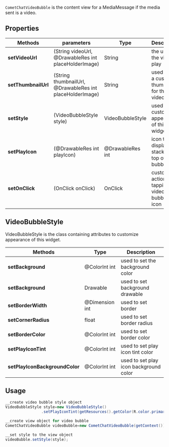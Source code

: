 `CometChatVideoBubble` is the content view for a MediaMessage if the media sent is a video.

## Properties

| Methods | parameters | Type | Description | 
| ---- | ---- | ---- | ---- | 
| **setVideoUrl** | (String videoUrl, @DrawableRes int placeHolderImage) | String | the url of the video to play | 
| **setThumbnailUrl** | (String thumbnailUrl, @DrawableRes int placeHolderImage) | String | used to set a custom thumbnail for the video | 
| **setStyle** | (VideoBubbleStyle style) | VideoBubbleStyle | used to customize appearance of this widget | 
| **setPlayIcon** | (@DrawableRes int playIcon) | @DrawableRes int | icon to display stacked on top of the bubble | 
| **setOnClick** | (OnClick onClick) | OnClick | custom action on tapping the video bubble play icon | 


## VideoBubbleStyle

VideoBubbleStyle is the class containing attributes to customize appearance of this widget.

| Methods | Type | Description | 
| ---- | ---- | ---- | 
| **setBackground** | @ColorInt int | used to set the background color | 
| **setBackground** | Drawable | used to set background drawable | 
| **setBorderWidth** | @Dimension int | used to set border | 
| **setCornerRadius** | float | used to set border radius | 
| **setBorderColor** | @ColorInt int | used to set border color | 
| **setPlayIconTint** | @ColorInt int | used to set play icon tint color | 
| **setPlayIconBackgroundColor** | @ColorInt int | used to set play icon background color | 


## Usage

```java
__create video bubble style object
VideoBubbleStyle style=new VideoBubbleStyle()
                .setPlayIconTint(getResources().getColor(R.color.primary));

__create view object for video bubble 
CometChatVideoBubble videoBubble=new CometChatVideoBubble(getContext());

__set style to the view object
videoBubble.setStyle(style);
```

